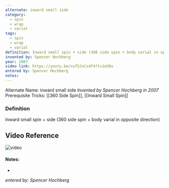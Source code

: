 ```yaml
---
alternate: inward small side
category:
  - spin
  - wrap
  - varial
tags:
  - spin
  - wrap
  - varial
definition: Inward small spin + side (360 side spin + body varial in opposite direction)
invented by: Spencer Hochberg
year: 2007
video link: https://youtu.be/vuTSJsCsdf4?t=1m30s
entered by: Spencer Hochberg
notes: 
---
```

Alternate Name: inward small side
*Invented by Spencer Hochberg in 2007*
Prerequisite Tricks: [[360 Side Spin]], [[Inward Small Spin]]

### Definition
Inward small spin + side (360 side spin + body varial in opposite direction)

## Video Reference
![video](https://youtu.be/vuTSJsCsdf4?t=1m30s)

#### Notes:
- 
*entered by: Spencer Hochberg*
